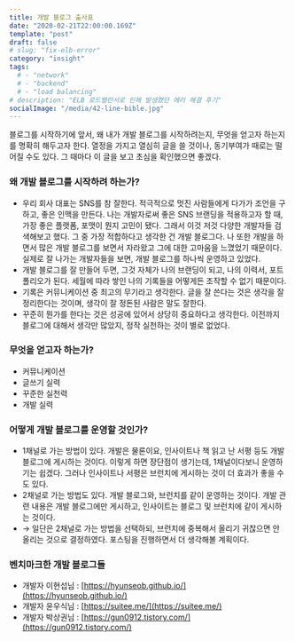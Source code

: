 ```yaml
---
title: 개발 블로그 출사표
date: "2020-02-21T22:00:00.169Z"
template: "post"
draft: false
# slug: "fix-elb-error"
category: "insight"
tags:
  # - "network"
  # - "backend"
  # - "load balancing"
# description: "ELB 로드밸런서로 인해 발생했던 에러 해결 후기"
socialImage: "/media/42-line-bible.jpg"
---
```


블로그를 시작하기에 앞서, 왜 내가 개발 블로그를 시작하려는지, 무엇을 얻고자 하는지를 명확히 해두고자 한다. 열정을 가지고 열심히 글을 쓸 것이나, 동기부여가 때로는 떨어질 수도 있다. 그 때마다 이 글을 보고 초심을 확인했으면 좋겠다.

### 왜 개발 블로그를 시작하려 하는가?

- 우리 회사 대표는 SNS를 참 잘한다. 적극적으로 멋진 사람들에게 다가가 조언을 구하고, 좋은 인맥을 만든다. 나는 개발자로써 좋은 SNS 브랜딩을 적용하고자 할 때, 가장 좋은 플랫폼, 포맷이 뭔지 고민이 됐다. 그래서 이것 저것 다양한 개발자들 검색해보고 했다. 그 중 가장 적합하다고 생각한 건 개발 블로그다. 나 또한 개발을 하면서 많은 개발 블로그를 보면서 자라왔고 그에 대한 고마움을 느꼈었기 때문이다. 실제로 잘 나가는 개발자들을 보면, 개발 블로그를 하나씩 운영하고 있었다.
- 개발 블로그를 잘 만들어 두면, 그것 자체가 나의 브랜딩이 되고, 나의 이력서, 포트폴리오가 된다. 세월에 따라 쌓인 나의 기록들을 어떻게든 조작할 수 없기 때문이다.
- 기록은 커뮤니케이션 중 최고의 무기라고 생각한다. 글을 잘 쓴다는 것은 생각을 잘 정리한다는 것이며, 생각이 잘 정돈된 사람은 말도 잘한다.
- 꾸준히 뭔가를 한다는 것은 성공에 있어서 상당히 중요하다고 생각한다. 이전까지 블로그에 대해서 생각만 많았지, 정작 실천하는 것이 별로 없었다.

### 무엇을 얻고자 하는가?

- 커뮤니케이션
- 글쓰기 실력
- 꾸준한 실천력
- 개발 실력

### 어떻게 개발 블로그를 운영할 것인가?

- 1채널로 가는 방법이 있다. 개발은 물론이요, 인사이트나 책 읽고 난 서평 등도 개발 블로그에 게시하는 것이다. 이렇게 하면 장단점이 생기는데, 1채널이다보니 운영하기는 쉽겠다. 그러나 인사이트나 서평은 브런치에 게시하는 것이 더 효과가 좋을 수도 있다.
- 2채널로 가는 방법도 있다. 개발 블로그와, 브런치를 같이 운영하는 것이다. 개발 관련 내용은 개발 블로그에만 게시하고, 인사이트는 블로그 및 브런치에 같이 게시하는 것이다.
- → 일단은 2채널로 가는 방법을 선택하되, 브런치에 중복해서 올리기 귀찮으면 안 올리는 것으로 결정하였다. 포스팅을 진행하면서 더 생각해볼 계획이다.

### 벤치마크한 개발 블로그들
- 개발자 이현섭님 : [https://hyunseob.github.io/](https://hyunseob.github.io/)
- 개발자 윤우식님 : [https://suitee.me/](https://suitee.me/)
- 개발자 박상권님 : [https://gun0912.tistory.com/](https://gun0912.tistory.com/)
